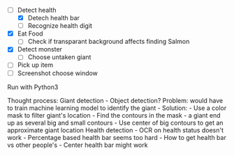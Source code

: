 - [ ] Detect health
    - [X] Detech health bar
    - [ ] Recognize health digit
- [X] Eat Food
    - [ ] Check if transparant background affects finding Salmon
- [x] Detect monster
    - [ ] Choose untaken giant
- [ ] Pick up item
- [ ] Screenshot choose window

Run with Python3


Thought process:
Giant detection
    - Object detection?
        Problem: would have to train machine learning model to identify the giant
    - Solution:
        - Use a color mask to filter giant's location
        - Find the contours in the mask - a giant end up as several big and small contours
        - Use center of big contours to get an approximate giant location
Health detection
    - OCR on health status doesn't work
    - Percentage based health bar seems too hard
        - How to get health bar vs other people's
        - Center health bar might work